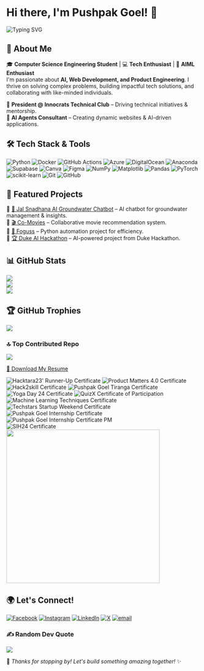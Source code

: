# Hi there, I'm Pushpak Goel! 👋
![Typing SVG](https://readme-typing-svg.herokuapp.com?font=Fira+Code&pause=800&color=F75C7E&width=435&lines=Artificial+Intelligence;Machine+Learning;AI+Agents)

## 🚀 About Me

🎓 **Computer Science Engineering Student** | 💻 **Tech Enthusiast** | 🚀 **AIML Enthusiast**  
I'm passionate about **AI, Web Development, and Product Engineering**. I thrive on solving complex problems, building impactful tech solutions, and collaborating with like-minded individuals.  

🔹 **President @ Innocrats Technical Club** – Driving technical initiatives & mentorship.  
🔹 **AI Agents Consultant** – Creating dynamic websites & AI-driven applications.

## 🛠️ Tech Stack & Tools

![Python](https://img.shields.io/badge/Python-3776AB?style=for-the-badge&logo=python&logoColor=white)
![Docker](https://img.shields.io/badge/Docker-2496ED?style=for-the-badge&logo=docker&logoColor=white)
![GitHub Actions](https://img.shields.io/badge/GitHub_Actions-2088FF?style=for-the-badge&logo=github-actions&logoColor=white)
![Azure](https://img.shields.io/badge/azure-%230072C6.svg?style=for-the-badge&logo=microsoftazure&logoColor=white) ![DigitalOcean](https://img.shields.io/badge/DigitalOcean-%230167ff.svg?style=for-the-badge&logo=digitalOcean&logoColor=white) ![Anaconda](https://img.shields.io/badge/Anaconda-%2344A833.svg?style=for-the-badge&logo=anaconda&logoColor=white) ![Supabase](https://img.shields.io/badge/Supabase-3ECF8E?style=for-the-badge&logo=supabase&logoColor=white) ![Canva](https://img.shields.io/badge/Canva-%2300C4CC.svg?style=for-the-badge&logo=Canva&logoColor=white) ![Figma](https://img.shields.io/badge/figma-%23F24E1E.svg?style=for-the-badge&logo=figma&logoColor=white) ![NumPy](https://img.shields.io/badge/numpy-%23013243.svg?style=for-the-badge&logo=numpy&logoColor=white) ![Matplotlib](https://img.shields.io/badge/Matplotlib-%23ffffff.svg?style=for-the-badge&logo=Matplotlib&logoColor=black) ![Pandas](https://img.shields.io/badge/pandas-%23150458.svg?style=for-the-badge&logo=pandas&logoColor=white) ![PyTorch](https://img.shields.io/badge/PyTorch-%23EE4C2C.svg?style=for-the-badge&logo=PyTorch&logoColor=white) ![scikit-learn](https://img.shields.io/badge/scikit--learn-%23F7931E.svg?style=for-the-badge&logo=scikit-learn&logoColor=white) ![Git](https://img.shields.io/badge/git-%23F05033.svg?style=for-the-badge&logo=git&logoColor=white) ![GitHub](https://img.shields.io/badge/github-%23121011.svg?style=for-the-badge&logo=github&logoColor=white)

## 📌 Featured Projects

🔹 [🚰 Jal Snadhana AI Groundwater Chatbot](https://github.com/pushpakgoel621/Jal-Sandhana-SIH24-Project.git) – AI chatbot for groundwater management & insights.   
🔹 [🎬 Co-Movies](https://github.com/pushpakgoel621/co-movies) – Collaborative movie recommendation system.  
🔹 [🤖 Foguss](https://github.com/pushpakgoel621/foguss) – Python automation project for efficiency.  
🔹 [🏆 Duke AI Hackathon](https://github.com/pushpakgoel621/Duke-Generative-AI-Hackathon) – AI-powered project from Duke Hackathon.  

## 📊 GitHub Stats

![](https://github-readme-stats.vercel.app/api?username=pushpakgoel621&theme=radical&hide_border=false&include_all_commits=false&count_private=false)<br/>
![](https://nirzak-streak-stats.vercel.app/?user=pushpakgoel621&theme=radical&hide_border=false)<br/>
![](https://github-readme-stats.vercel.app/api/top-langs/?username=pushpakgoel621&theme=radical&hide_border=false&include_all_commits=false&count_private=false&layout=compact)

## 🏆 GitHub Trophies
![](https://github-profile-trophy.vercel.app/?username=pushpakgoel621&theme=radical&no-frame=false&no-bg=false&margin-w=4)

### 🔝 Top Contributed Repo
![](https://github-contributor-stats.vercel.app/api?username=pushpakgoel621&limit=5&theme=dark&combine_all_yearly_contributions=true)



[📄 Download My Resume](https://raw.githubusercontent.com/pushpakgoel621/pushpakgoel621/main/assets/Pushpak_Goel_Resume.pdf)  



![Hacktara23' Runner-Up Certificate](https://raw.githubusercontent.com/pushpakgoel621/pushpakgoel621/main/assets/Hacktara23_Runner-Up_certificate.jpeg)
![Product Matters 4.0 Certificate](https://raw.githubusercontent.com/pushpakgoel621/pushpakgoel621/main/assets/Product_Matters_4.0_Certificate.png)
![Hack2skill Certificate](https://raw.githubusercontent.com/pushpakgoel621/pushpakgoel621/main/assets/Hack2skill-Certificate.png)
![Pushpak Goel Tiranga Certificate](https://raw.githubusercontent.com/pushpakgoel621/pushpakgoel621/main/assets/PUSHPAK_GOEL_Tiranga_certificate.png)
![Yoga Day 24 Certificate](https://raw.githubusercontent.com/pushpakgoel621/pushpakgoel621/main/assets/Yoga_Day_24_Certificate.png)
![QuizX Certificate of Participation](https://raw.githubusercontent.com/pushpakgoel621/pushpakgoel621/main/assets/QuizX_certificate_of_participation.jpg)
![Machine Learning Techniques Certificate](https://raw.githubusercontent.com/pushpakgoel621/pushpakgoel621/main/assets/Teachnook.jpg)
![Techstars Startup Weekend Certificate](https://raw.githubusercontent.com/pushpakgoel621/pushpakgoel621/main/assets/Techstars_startup_Weekend_Certificate.jpeg)
![Pushpak Goel Internship Certificate](https://raw.githubusercontent.com/pushpakgoel621/pushpakgoel621/main/assets/Pushpak_Goel_Internship_Certificate.png)  
![Pushpak Goel Internship Certificate PM](https://raw.githubusercontent.com/pushpakgoel621/pushpakgoel621/main/assets/Pushpak_Goel_Internship_Certificate_PM.png)  
![SIH24 Certificate](https://raw.githubusercontent.com/pushpakgoel621/pushpakgoel621/main/assets/SIH24_Certificate.png)  
<img src="https://raw.githubusercontent.com/pushpakgoel621/main/assets/SIH24_Certificate.png" width="400">



## 🌍 Let's Connect!

[![Facebook](https://img.shields.io/badge/Facebook-%231877F2.svg?logo=Facebook&logoColor=white)](https://facebook.com/pushpak.goel.7) [![Instagram](https://img.shields.io/badge/Instagram-%23E4405F.svg?logo=Instagram&logoColor=white)](https://instagram.com/pushpakgoel) [![LinkedIn](https://img.shields.io/badge/LinkedIn-%230077B5.svg?logo=linkedin&logoColor=white)](https://linkedin.com/in/pushpakgoel56) [![X](https://img.shields.io/badge/X-black.svg?logo=X&logoColor=white)](https://x.com/goel_pushpak) [![email](https://img.shields.io/badge/Email-D14836?logo=gmail&logoColor=white)](mailto:pushpakgoel56@gmail.com) 


### ✍️ Random Dev Quote
![](https://quotes-github-readme.vercel.app/api?type=horizontal&theme=radical)


🚀 _Thanks for stopping by! 
Let's build something amazing together!_ ✨

<!---
pushpakgoel621/pushpakgoel621 is a ✨ special ✨ repository because its `README.md` (this file) appears on your GitHub profile.
You can click the Preview link to take a look at your changes.
--->
